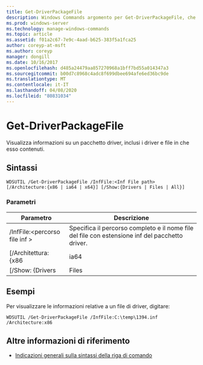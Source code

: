 ```yaml
---
title: Get-DriverPackageFile
description: Windows Commands argomento per Get-DriverPackageFile, che consente di visualizzare informazioni su un pacchetto driver, inclusi i driver e i file in esso contenuti.
ms.prod: windows-server
ms.technology: manage-windows-commands
ms.topic: article
ms.assetid: f01a2c67-7e9c-4aad-b625-383f5a1fca25
author: coreyp-at-msft
ms.author: coreyp
manager: dongill
ms.date: 10/16/2017
ms.openlocfilehash: d485a24479aa857270968a1bff7bd55a014347a3
ms.sourcegitcommit: b00d7c8968c4adc8f699dbee694afe6ed36bc9de
ms.translationtype: MT
ms.contentlocale: it-IT
ms.lasthandoff: 04/08/2020
ms.locfileid: "80831034"
---
```

# <a name="get-driverpackagefile"></a>Get-DriverPackageFile

Visualizza informazioni su un pacchetto driver, inclusi i driver e file in che esso contenuti.

## <a name="syntax"></a>Sintassi

```
WDSUTIL /Get-DriverPackageFile /InfFile:<Inf File path> [/Architecture:{x86 | ia64 | x64}] [/Show:{Drivers | Files | All}]
```

### <a name="parameters"></a>Parametri

|         Parametro         |                              Descrizione                               |
|---------------------------|------------------------------------------------------------------------|
| /InfFile:\<percorso file inf > | Specifica il percorso completo e il nome file del file con estensione inf del pacchetto driver. |
|    [/Architettura: {x86    |                                  ia64                                  |
|     [/Show: {Drivers      |                                 Files                                  |

## <a name="examples"></a><a name=BKMK_examples></a>Esempi

Per visualizzare le informazioni relative a un file di driver, digitare:
```
WDSUTIL /Get-DriverPackageFile /InfFile:C:\temp\1394.inf /Architecture:x86
```

## <a name="additional-references"></a>Altre informazioni di riferimento

- [Indicazioni generali sulla sintassi della riga di comando](command-line-syntax-key.md)